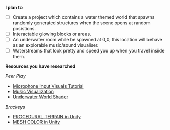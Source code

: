 **I plan to**

- [ ] Create a project which contains a water themed world that spawns randomly generated structures when the scene opens at random posistions.
- [ ] Interactable glowing blocks or areas. 
- [ ] An underwater room while be spawned at 0,0, this location will behave as an explorable music/sound visualiser.
- [ ] Waterstreams that look pretty and speed you up when you travel insiide them. 

**Resources you have researched**
 
*Peer Play*

- [Microphone Input Visuals Tutorial](https://www.youtube.com/watch?v=GHc9RF258VA)
- [Music Visualization](https://www.youtube.com/watch?v=eTP_8NXwyNE)
- [Underwater World Shader](https://www.youtube.com/watch?v=v15C8SbTTac)

*Brackeys*

- [PROCEDURAL TERRAIN in Unity](https://www.youtube.com/watch?v=64NblGkAabk)
- [MESH COLOR in Unity](https://www.youtube.com/watch?v=lNyZ9K71Vhc)
